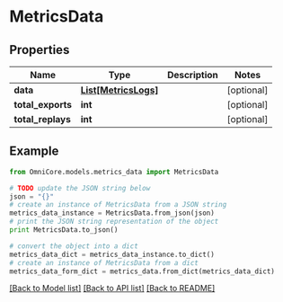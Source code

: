 # MetricsData


## Properties
Name | Type | Description | Notes
------------ | ------------- | ------------- | -------------
**data** | [**List[MetricsLogs]**](MetricsLogs.md) |  | [optional] 
**total_exports** | **int** |  | [optional] 
**total_replays** | **int** |  | [optional] 

## Example

```python
from OmniCore.models.metrics_data import MetricsData

# TODO update the JSON string below
json = "{}"
# create an instance of MetricsData from a JSON string
metrics_data_instance = MetricsData.from_json(json)
# print the JSON string representation of the object
print MetricsData.to_json()

# convert the object into a dict
metrics_data_dict = metrics_data_instance.to_dict()
# create an instance of MetricsData from a dict
metrics_data_form_dict = metrics_data.from_dict(metrics_data_dict)
```
[[Back to Model list]](../README.md#documentation-for-models) [[Back to API list]](../README.md#documentation-for-api-endpoints) [[Back to README]](../README.md)


